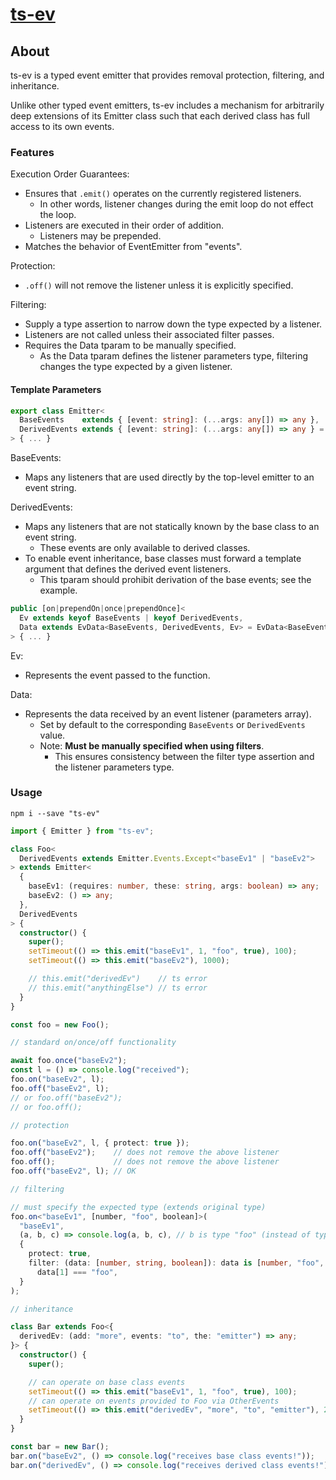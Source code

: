 # [ts-ev](https://github.com/jpcx/ts-ev/blob/main/CHANGELOG.md) 

## About

ts-ev is a typed event emitter that provides removal protection, filtering, and inheritance.

Unlike other typed event emitters, ts-ev includes a mechanism for arbitrarily deep extensions of its Emitter class such that each derived class has full access to its own events.

### Features

Execution Order Guarantees:
- Ensures that `.emit()` operates on the currently registered listeners.
  - In other words, listener changes during the emit loop do not effect the loop.
- Listeners are executed in their order of addition.
  - Listeners may be prepended.
- Matches the behavior of EventEmitter from "events".

Protection:
  - `.off()` will not remove the listener unless it is explicitly specified.

Filtering:
  - Supply a type assertion to narrow down the type expected by a listener.
  - Listeners are not called unless their associated filter passes.
  - Requires the Data tparam to be manually specified.
    - As the Data tparam defines the listener parameters type,
      filtering changes the type expected by a given listener.

#### Template Parameters

```ts
export class Emitter<
  BaseEvents    extends { [event: string]: (...args: any[]) => any },
  DerivedEvents extends { [event: string]: (...args: any[]) => any } = {},
> { ... }
```

BaseEvents:
- Maps any listeners that are used directly by the top-level emitter to an event string.

DerivedEvents:
- Maps any listeners that are not statically known by the base class to an event string.
  - These events are only available to derived classes.
- To enable event inheritance, base classes must forward a template argument that defines the derived event listeners.
  - This tparam should prohibit derivation of the base events; see the example.

```ts
public [on|prependOn|once|prependOnce]<
  Ev extends keyof BaseEvents | keyof DerivedEvents,
  Data extends EvData<BaseEvents, DerivedEvents, Ev> = EvData<BaseEvents, DerivedEvents, Ev>
> { ... }
```

Ev:
- Represents the event passed to the function.

Data:
- Represents the data received by an event listener (parameters array).
  - Set by default to the corresponding `BaseEvents` or `DerivedEvents` value.
  - Note: **Must be manually specified when using filters**.
    - This ensures consistency between the filter type assertion and the listener parameters type.

### Usage

```shell
npm i --save "ts-ev"
```

```ts
import { Emitter } from "ts-ev";

class Foo<
  DerivedEvents extends Emitter.Events.Except<"baseEv1" | "baseEv2">
> extends Emitter<
  {
    baseEv1: (requires: number, these: string, args: boolean) => any;
    baseEv2: () => any;
  },
  DerivedEvents
> {
  constructor() {
    super();
    setTimeout(() => this.emit("baseEv1", 1, "foo", true), 100);
    setTimeout(() => this.emit("baseEv2"), 1000);

    // this.emit("derivedEv")    // ts error
    // this.emit("anythingElse") // ts error
  }
}

const foo = new Foo();

// standard on/once/off functionality

await foo.once("baseEv2");
const l = () => console.log("received");
foo.on("baseEv2", l);
foo.off("baseEv2", l);
// or foo.off("baseEv2");
// or foo.off();

// protection

foo.on("baseEv2", l, { protect: true });
foo.off("baseEv2");    // does not remove the above listener
foo.off();             // does not remove the above listener
foo.off("baseEv2", l); // OK

// filtering

// must specify the expected type (extends original type)
foo.on<"baseEv1", [number, "foo", boolean]>(
  "baseEv1",
  (a, b, c) => console.log(a, b, c), // b is type "foo" (instead of type "string")
  {
    protect: true,
    filter: (data: [number, string, boolean]): data is [number, "foo", boolean] =>
      data[1] === "foo",
  }
);

// inheritance

class Bar extends Foo<{
  derivedEv: (add: "more", events: "to", the: "emitter") => any;
}> {
  constructor() {
    super();

    // can operate on base class events
    setTimeout(() => this.emit("baseEv1", 1, "foo", true), 100);
    // can operate on events provided to Foo via OtherEvents
    setTimeout(() => this.emit("derivedEv", "more", "to", "emitter"), 200);
  }
}

const bar = new Bar();
bar.on("baseEv2", () => console.log("receives base class events!"));
bar.on("derivedEv", () => console.log("receives derived class events!"));
```
